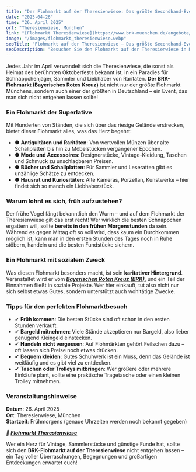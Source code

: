 ```yaml
---
title: "Der Flohmarkt auf der Theresienwiese: Das größte Secondhand-Event Münchens"
date: "2025-04-26" 
time: "26. April 2025" 
ort: "Theresienwiese, München"
link: "[Flohmarkt Theresienwiese](https://www.brk-muenchen.de/angebote/flohmaerkte/flohmarkt-theresienwiese/)"
image: "/images/flohmarkt_theresienwiese.webp"
seoTitle: "Flohmarkt auf der Theresienwiese – Das größte Secondhand-Event in München"
seoDescription: "Besuchen Sie den Flohmarkt auf der Theresienwiese in München am 26. April 2025. Entdecken Sie einzigartige Secondhand-Schätze und genießen Sie das größte Flohmarkt-Event der Stadt."
---
```


Jedes Jahr im April verwandelt sich die Theresienwiese, die sonst als Heimat des berühmten Oktoberfests bekannt ist, in ein Paradies für Schnäppchenjäger, Sammler und Liebhaber von Raritäten. **Der BRK-Flohmarkt (Bayerisches Rotes Kreuz)** ist nicht nur der größte Flohmarkt Münchens, sondern auch einer der größten in Deutschland – ein Event, das man sich nicht entgehen lassen sollte!

### Ein Flohmarkt der Superlative
Mit Hunderten von Ständen, die sich über das riesige Gelände erstrecken, bietet dieser Flohmarkt alles, was das Herz begehrt: 
- ● **Antiquitäten und Raritäten**: Von wertvollen Münzen über alte Schallplatten bis hin zu Möbelstücken vergangener Epochen.
- ● **Mode und Accessoires**: Designerstücke, Vintage-Kleidung, Taschen und Schmuck zu unschlagbaren Preisen.
- ● **Bücher und Schallplatten**: Für Sammler und Leseratten gibt es unzählige Schätze zu entdecken.
- ● **Hausrat und Kuriositäten**: Alte Kameras, Porzellan, Kunstwerke – hier findet sich so manch ein Liebhaberstück.

### Warum lohnt es sich, früh aufzustehen?
Der frühe Vogel fängt bekanntlich den Wurm – und auf dem Flohmarkt der Theresienwiese gilt das erst recht! Wer wirklich die besten Schnäppchen ergattern will, sollte **bereits in den frühen Morgenstunden** da sein. Während es gegen Mittag oft so voll wird, dass kaum ein Durchkommen möglich ist, kann man in den ersten Stunden des Tages noch in Ruhe stöbern, handeln und die besten Fundstücke sichern.

### Ein Flohmarkt mit sozialem Zweck
Was diesen Flohmarkt besonders macht, ist sein **karitativer Hintergrund**. Veranstaltet wird er vom ***[Bayerischen Roten Kreuz (BRK)](https://www.brk-muenchen.de/angebote/flohmaerkte/flohmarkt-theresienwiese/)***, und ein Teil der Einnahmen fließt in soziale Projekte. Wer hier einkauft, tut also nicht nur sich selbst etwas Gutes, sondern unterstützt auch wohltätige Zwecke.

### Tipps für den perfekten Flohmarktbesuch
- ✔ **Früh kommen**: Die besten Stücke sind oft schon in den ersten Stunden verkauft.
- ✔ **Bargeld mitnehmen**: Viele Stände akzeptieren nur Bargeld, also lieber genügend Kleingeld einstecken.
- ✔ **Handeln nicht vergessen**: Auf Flohmärkten gehört Feilschen dazu – oft lassen sich Preise noch etwas drücken.
- ✔ **Bequem kleiden**: Gutes Schuhwerk ist ein Muss, denn das Gelände ist weitläufig und es gibt viel zu entdecken.
- ✔ **Taschen oder Trolleys mitbringen**: Wer größere oder mehrere Einkäufe plant, sollte eine praktische Tragetasche oder einen kleinen Trolley mitnehmen.

### Veranstaltungshinweise
**Datum**: 26. April 2025  
**Ort**: Theresienwiese, München  
**Startzeit**: Frühmorgens (genaue Uhrzeiten werden noch bekannt gegeben)  

***🔗 [Flohmarkt Theresienwiese](https://www.brk-muenchen.de/angebote/flohmaerkte/flohmarkt-theresienwiese/)***  

Wer ein Herz für Vintage, Sammlerstücke und günstige Funde hat, sollte sich den **BRK-Flohmarkt auf der Theresienwiese** nicht entgehen lassen – ein Tag voller Überraschungen, Begegnungen und großartigen Entdeckungen erwartet euch!
